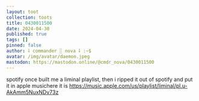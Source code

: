 ```yaml
---
layout: toot
collection: toots
title: 0430011500
date: 2024-04-30
published: true
tags: []
pinned: false
author: ⸸ commander ░ nova ⸸ :~$
avatar: /img/avatar/daemon.jpeg
mastodon: https://mastodon.online/@cmdr_nova/0430011500
---
```


spotify once built me a liminal playlist, then i ripped it out of spotify and put it in apple musichere it is https://music.apple.com/us/playlist/liminal/pl.u-AkAmm5NuxNDv73z

